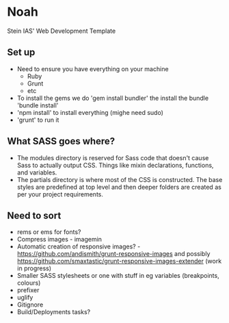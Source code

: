 Noah
====

Stein IAS' Web Development Template

## Set up
- Need to ensure you have everything on your machine
	- Ruby 
	- Grunt
	- etc
- To install the gems we do 'gem install bundler' the install the bundle 'bundle install'
- 'npm install' to install everything (mighe need sudo)
- 'grunt' to run it


## What SASS goes where?
- The modules directory is reserved for Sass code that doesn't cause Sass to actually output CSS. Things like mixin declarations, functions, and variables.
- The partials directory is where most of the CSS is constructed. The base styles are predefined at top level and then deeper folders are created as per your project requirements.

 
## Need to sort
- rems or ems for fonts?
- Compress images - imagemin
- Automatic creation of responsive images? - https://github.com/andismith/grunt-responsive-images and possibly https://github.com/smaxtastic/grunt-responsive-images-extender (work in progress)
- Smaller SASS stylesheets or one with stuff in eg variables (breakpoints, colours)
- prefixer
- uglify
- Gitignore
- Build/Deployments tasks?


